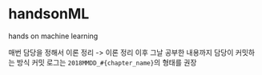 # handsonML
hands on machine learning 

매번 담당을 정해서 이론 정리 -> 이론 정리 이후 그날 공부한 내용까지 담당이 커밋하는 방식
커밋 로그는 `2018MMDD_#{chapter_name}`의 형태를 권장
